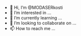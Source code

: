 - 👋 Hi, I’m @MODASERkosti
- 👀 I’m interested in ...
- 🌱 I’m currently learning ...
- 💞️ I’m looking to collaborate on ...
- 📫 How to reach me ...

<!---
MODASERkosti/MODASERkosti is a ✨ special ✨ repository because its `README.md` (this file) appears on your GitHub profile.
You can click the Preview link to take a look at your changes.
--->
